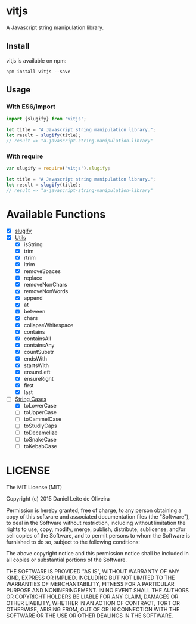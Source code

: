 # vitjs
A Javascript string manipulation library.

## Install

vitjs is available on npm:
```
npm install vitjs --save
```

## Usage

### With ES6/import

```javascript
import {slugify} from 'vitjs';

let title = "A Javascript string manipulation library.";
let result = slugify(title);
// result => "a-javascript-string-manipulation-library"
```

### With require

```javascript
var slugify = require('vitjs').slugify;

let title = "A Javascript string manipulation library.";
let result = slugify(title);
// result => "a-javascript-string-manipulation-library"
```

# Available Functions

- [x] [slugify](https://github.com/dleitee/vitjs/blob/master/docs/slugify.md)
- [x] [Utils](https://github.com/dleitee/vitjs/blob/master/docs/utils.md)
  - [x] isString
  - [x] trim
  - [x] rtrim
  - [x] ltrim
  - [x] removeSpaces
  - [x] replace
  - [x] removeNonChars
  - [x] removeNonWords
  - [x] append
  - [x] at
  - [x] between
  - [x] chars
  - [x] collapseWhitespace
  - [x] contains
  - [x] containsAll
  - [x] containsAny
  - [x] countSubstr
  - [x] endsWith
  - [x] startsWith
  - [x] ensureLeft
  - [x] ensureRight
  - [x] first
  - [x] last
- [ ] [String Cases](https://github.com/dleitee/vitjs/blob/master/docs/cases.md)
  - [x] toLowerCase
  - [ ] toUpperCase
  - [ ] toCammelCase
  - [ ] toStudlyCaps
  - [ ] toDecamelize
  - [ ] toSnakeCase
  - [ ] toKebabCase

# LICENSE
The MIT License (MIT)

Copyright (c) 2015 Daniel Leite de Oliveira

Permission is hereby granted, free of charge, to any person obtaining a copy
of this software and associated documentation files (the "Software"), to deal
in the Software without restriction, including without limitation the rights
to use, copy, modify, merge, publish, distribute, sublicense, and/or sell
copies of the Software, and to permit persons to whom the Software is
furnished to do so, subject to the following conditions:

The above copyright notice and this permission notice shall be included in
all copies or substantial portions of the Software.

THE SOFTWARE IS PROVIDED "AS IS", WITHOUT WARRANTY OF ANY KIND, EXPRESS OR
IMPLIED, INCLUDING BUT NOT LIMITED TO THE WARRANTIES OF MERCHANTABILITY,
FITNESS FOR A PARTICULAR PURPOSE AND NONINFRINGEMENT. IN NO EVENT SHALL THE
AUTHORS OR COPYRIGHT HOLDERS BE LIABLE FOR ANY CLAIM, DAMAGES OR OTHER
LIABILITY, WHETHER IN AN ACTION OF CONTRACT, TORT OR OTHERWISE, ARISING FROM,
OUT OF OR IN CONNECTION WITH THE SOFTWARE OR THE USE OR OTHER DEALINGS IN
THE SOFTWARE.

